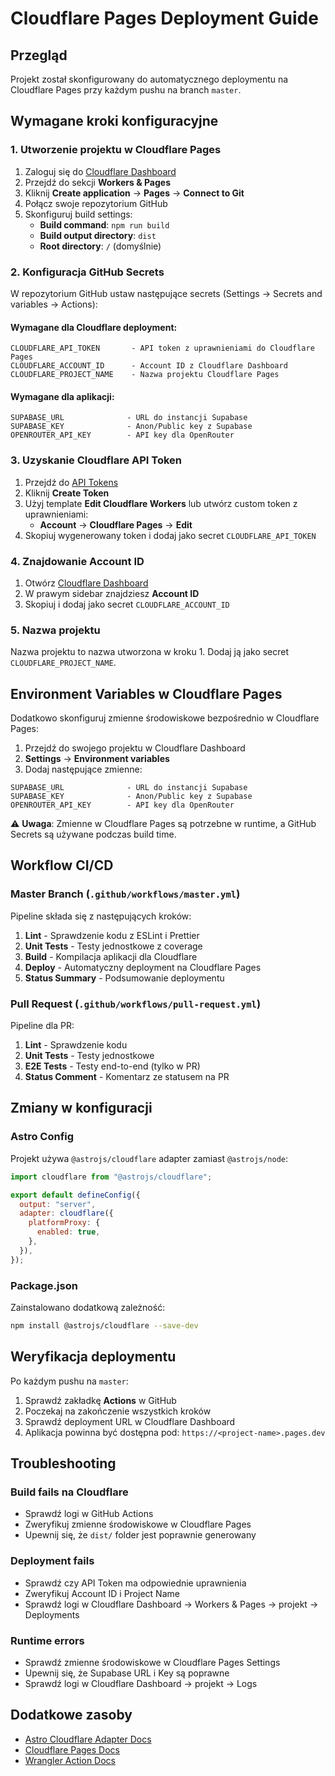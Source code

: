# Cloudflare Pages Deployment Guide

## Przegląd

Projekt został skonfigurowany do automatycznego deploymentu na Cloudflare Pages przy każdym pushu na branch `master`.

## Wymagane kroki konfiguracyjne

### 1. Utworzenie projektu w Cloudflare Pages

1. Zaloguj się do [Cloudflare Dashboard](https://dash.cloudflare.com/)
2. Przejdź do sekcji **Workers & Pages**
3. Kliknij **Create application** → **Pages** → **Connect to Git**
4. Połącz swoje repozytorium GitHub
5. Skonfiguruj build settings:
   - **Build command**: `npm run build`
   - **Build output directory**: `dist`
   - **Root directory**: `/` (domyślnie)

### 2. Konfiguracja GitHub Secrets

W repozytorium GitHub ustaw następujące secrets (Settings → Secrets and variables → Actions):

#### Wymagane dla Cloudflare deployment:

```
CLOUDFLARE_API_TOKEN       - API token z uprawnieniami do Cloudflare Pages
CLOUDFLARE_ACCOUNT_ID      - Account ID z Cloudflare Dashboard
CLOUDFLARE_PROJECT_NAME    - Nazwa projektu Cloudflare Pages
```

#### Wymagane dla aplikacji:

```
SUPABASE_URL              - URL do instancji Supabase
SUPABASE_KEY              - Anon/Public key z Supabase
OPENROUTER_API_KEY        - API key dla OpenRouter
```

### 3. Uzyskanie Cloudflare API Token

1. Przejdź do [API Tokens](https://dash.cloudflare.com/profile/api-tokens)
2. Kliknij **Create Token**
3. Użyj template **Edit Cloudflare Workers** lub utwórz custom token z uprawnieniami:
   - **Account** → **Cloudflare Pages** → **Edit**
4. Skopiuj wygenerowany token i dodaj jako secret `CLOUDFLARE_API_TOKEN`

### 4. Znajdowanie Account ID

1. Otwórz [Cloudflare Dashboard](https://dash.cloudflare.com/)
2. W prawym sidebar znajdziesz **Account ID**
3. Skopiuj i dodaj jako secret `CLOUDFLARE_ACCOUNT_ID`

### 5. Nazwa projektu

Nazwa projektu to nazwa utworzona w kroku 1. Dodaj ją jako secret `CLOUDFLARE_PROJECT_NAME`.

## Environment Variables w Cloudflare Pages

Dodatkowo skonfiguruj zmienne środowiskowe bezpośrednio w Cloudflare Pages:

1. Przejdź do swojego projektu w Cloudflare Dashboard
2. **Settings** → **Environment variables**
3. Dodaj następujące zmienne:

```
SUPABASE_URL              - URL do instancji Supabase
SUPABASE_KEY              - Anon/Public key z Supabase
OPENROUTER_API_KEY        - API key dla OpenRouter
```

⚠️ **Uwaga**: Zmienne w Cloudflare Pages są potrzebne w runtime, a GitHub Secrets są używane podczas build time.

## Workflow CI/CD

### Master Branch (`.github/workflows/master.yml`)

Pipeline składa się z następujących kroków:

1. **Lint** - Sprawdzenie kodu z ESLint i Prettier
2. **Unit Tests** - Testy jednostkowe z coverage
3. **Build** - Kompilacja aplikacji dla Cloudflare
4. **Deploy** - Automatyczny deployment na Cloudflare Pages
5. **Status Summary** - Podsumowanie deploymentu

### Pull Request (`.github/workflows/pull-request.yml`)

Pipeline dla PR:

1. **Lint** - Sprawdzenie kodu
2. **Unit Tests** - Testy jednostkowe
3. **E2E Tests** - Testy end-to-end (tylko w PR)
4. **Status Comment** - Komentarz ze statusem na PR

## Zmiany w konfiguracji

### Astro Config

Projekt używa `@astrojs/cloudflare` adapter zamiast `@astrojs/node`:

```javascript
import cloudflare from "@astrojs/cloudflare";

export default defineConfig({
  output: "server",
  adapter: cloudflare({
    platformProxy: {
      enabled: true,
    },
  }),
});
```

### Package.json

Zainstalowano dodatkową zależność:

```bash
npm install @astrojs/cloudflare --save-dev
```

## Weryfikacja deploymentu

Po każdym pushu na `master`:

1. Sprawdź zakładkę **Actions** w GitHub
2. Poczekaj na zakończenie wszystkich kroków
3. Sprawdź deployment URL w Cloudflare Dashboard
4. Aplikacja powinna być dostępna pod: `https://<project-name>.pages.dev`

## Troubleshooting

### Build fails na Cloudflare

- Sprawdź logi w GitHub Actions
- Zweryfikuj zmienne środowiskowe w Cloudflare Pages
- Upewnij się, że `dist/` folder jest poprawnie generowany

### Deployment fails

- Sprawdź czy API Token ma odpowiednie uprawnienia
- Zweryfikuj Account ID i Project Name
- Sprawdź logi w Cloudflare Dashboard → Workers & Pages → projekt → Deployments

### Runtime errors

- Sprawdź zmienne środowiskowe w Cloudflare Pages Settings
- Upewnij się, że Supabase URL i Key są poprawne
- Sprawdź logi w Cloudflare Dashboard → projekt → Logs

## Dodatkowe zasoby

- [Astro Cloudflare Adapter Docs](https://docs.astro.build/en/guides/deploy/cloudflare/)
- [Cloudflare Pages Docs](https://developers.cloudflare.com/pages/)
- [Wrangler Action Docs](https://github.com/cloudflare/wrangler-action)
